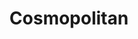 ---
facebook: https://facebook.com/Cosmopolitan
googleplus: https://plus.google.com/u/0/111347932293989723742
instagram: https://instagram.com/cosmopolitan
logohandle: cosmopolitan
pinterest: https://pinterest.com/Cosmopolitan
sort: cosmopolitan
title: Cosmopolitan
twitter: https://x.com/Cosmopolitan
website: https://www.cosmopolitan.com/
wikipedia: https://en.wikipedia.org/wiki/Cosmopolitan_(magazine)
youtube: https://youtube.com/cosmopolitan
---